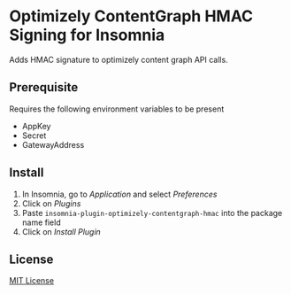 # Optimizely ContentGraph HMAC Signing for Insomnia

Adds HMAC signature to optimizely content graph API calls.

## Prerequisite
Requires the following environment variables to be present
- AppKey
- Secret
- GatewayAddress

## Install

1. In Insomnia, go to _Application_ and select _Preferences_
2. Click on _Plugins_
3. Paste `insomnia-plugin-optimizely-contentgraph-hmac` into the package name field
4. Click on _Install Plugin_

## License

[MIT License](./LICENSE)
